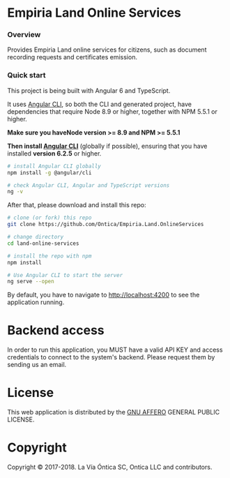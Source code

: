 # Empiria Land Online Services

### Overview

Provides Empiria Land online services for citizens, such as document recording requests and certificates emission.

### Quick start

This project is being built with Angular 6 and TypeScript.

It uses [Angular CLI](https://github.com/angular/angular-cli), so both the CLI and generated project, have dependencies that require Node 8.9 or higher, together with NPM 5.5.1 or higher.

**Make sure you haveNode version >= 8.9 and NPM >= 5.5.1**

**Then install [Angular CLI](https://github.com/angular/angular-cli)** (globally if possible), ensuring that you have installed **version 6.2.5** or higher.

```bash
# install Angular CLI globally
npm install -g @angular/cli

# check Angular CLI, Angular and TypeScript versions
ng -v
```

After that, please download and install this repo:

```bash
# clone (or fork) this repo
git clone https://github.com/Ontica/Empiria.Land.OnlineServices

# change directory
cd land-online-services

# install the repo with npm
npm install

# Use Angular CLI to start the server
ng serve --open
```

By default, you have to navigate to [http://localhost:4200](http://localhost:4200) to see the application running.

# Backend access

In order to run this application, you MUST have a valid API KEY and access credentials to connect to the system's backend. Please request them by sending us an email.

# License

This web application is distributed by the [GNU AFFERO](https://github.com/Ontica/Empiria.Land.OnlineServices/blob/master/LICENSE.txt) GENERAL PUBLIC LICENSE.

# Copyright

Copyright © 2017-2018. La Vía Óntica SC, Ontica LLC and contributors.
